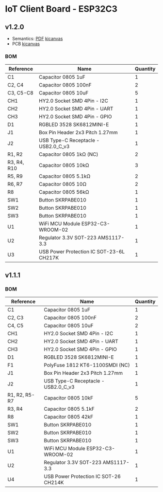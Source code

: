 # IoT Client Board - ESP32C3

## v1.2.0

- Semantics: [PDF](./pcb-kicad/esp32c3-iot-server-v1.2.0-semantics.pdf) [kicanvas](https://kicanvas.org/?github=https%3A%2F%2Fgithub.com%2F74th%2Fesp32c3-iot-client-board%2Fblob%2Fv1.2.0%2Fpcb-kicad%2Fesp32c3-iot-client-board.kicad_sch)
- PCB [kicanvas](https://kicanvas.org/?github=https%3A%2F%2Fgithub.com%2F74th%2Fesp32c3-iot-client-board%2Fblob%2Fv1.2.0%2Fpcb-kicad%2Fesp32c3-iot-client-board.kicad_pcb)

### BOM

| Reference   | Name                                     | Quantity |
| ----------- | ---------------------------------------- | -------- |
| C1          | Capacitor 0805 1uF                       | 1        |
| C2, C4      | Capacitor 0805 100nF                     | 2        |
| C3, C5-C8   | Capacitor 0805 10uF                      | 5        |
| CH1         | HY2.0 Socket SMD 4Pin - I2C              | 1        |
| CH2         | HY2.0 Socket SMD 4Pin - UART             | 1        |
| CH3         | HY2.0 Socket SMD 4Pin - GPIO             | 1        |
| D1          | RGBLED 3528 SK6812MINI-E                 | 1        |
| J1          | Box Pin Header 2x3 Pitch 1.27mm          | 1        |
| J2          | USB Type-C Receptacle - USB2.0_C_v3      | 1        |
| R1, R2      | Capacitor 0805 1kΩ (NC)                 | 2        |
| R3, R4, R10 | Capacitor 0805 10kΩ                     | 3        |
| R5, R9      | Capacitor 0805 5.1kΩ                    | 2        |
| R6, R7      | Capacitor 0805 10Ω                      | 2        |
| R8          | Capacitor 0805 56kΩ                     | 1        |
| SW1         | Button SKRPABE010                        | 1        |
| SW2         | Button SKRPABE010                        | 1        |
| SW3         | Button SKRPABE010                        | 1        |
| U1          | WiFi MCU Module ESP32-C3-WROOM-02        | 1        |
| U2          | Regulator 3.3V SOT-223 AMS1117-3.3       | 1        |
| U3          | USB Power Protection IC SOT-23-6L CH217K | 1        |

## v1.1.1

### BOM

| Reference     | Name                                  | Quantity |
| ------------- | ------------------------------------- | -------- |
| C1            | Capacitor 0805 1uF                    | 1        |
| C2, C3        | Capacitor 0805 100nF                  | 2        |
| C4, C5        | Capacitor 0805 10uF                   | 2        |
| CH1           | HY2.0 Socket SMD 4Pin - I2C           | 1        |
| CH2           | HY2.0 Socket SMD 4Pin - UART          | 1        |
| CH3           | HY2.0 Socket SMD 4Pin - GPIO          | 1        |
| D1            | RGBLED 3528 SK6812MINI-E              | 1        |
| F1            | PolyFuse 1812 KT6-1100SMDI (NC)       | 1        |
| J1            | Box Pin Header 2x3 Pitch 1.27mm       | 1        |
| J2            | USB Type-C Receptacle - USB2.0_C_v3   | 1        |
| R1, R2, R5-R7 | Capacitor 0805 10kF                   | 5        |
| R3, R4        | Capacitor 0805 5.1kF                  | 2        |
| R8            | Capacitor 0805 42kF                   | 1        |
| SW1           | Button SKRPABE010                     | 1        |
| SW2           | Button SKRPABE010                     | 1        |
| SW3           | Button SKRPABE010                     | 1        |
| U1            | WiFi MCU Module ESP32-C3-WROOM-02     | 1        |
| U2            | Regulator 3.3V SOT-223 AMS1117-3.3    | 1        |
| U4            | USB Power Protection IC SOT-26 CH214K | 1        |
